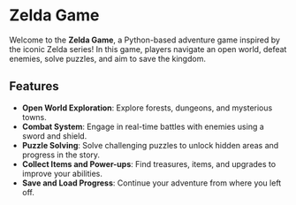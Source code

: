 # Zelda Game

Welcome to the **Zelda Game**, a Python-based adventure game inspired by the iconic Zelda series! In this game, players navigate an open world, defeat enemies, solve puzzles, and aim to save the kingdom.

## Features

- **Open World Exploration**: Explore forests, dungeons, and mysterious towns.
- **Combat System**: Engage in real-time battles with enemies using a sword and shield.
- **Puzzle Solving**: Solve challenging puzzles to unlock hidden areas and progress in the story.
- **Collect Items and Power-ups**: Find treasures, items, and upgrades to improve your abilities.
- **Save and Load Progress**: Continue your adventure from where you left off.
